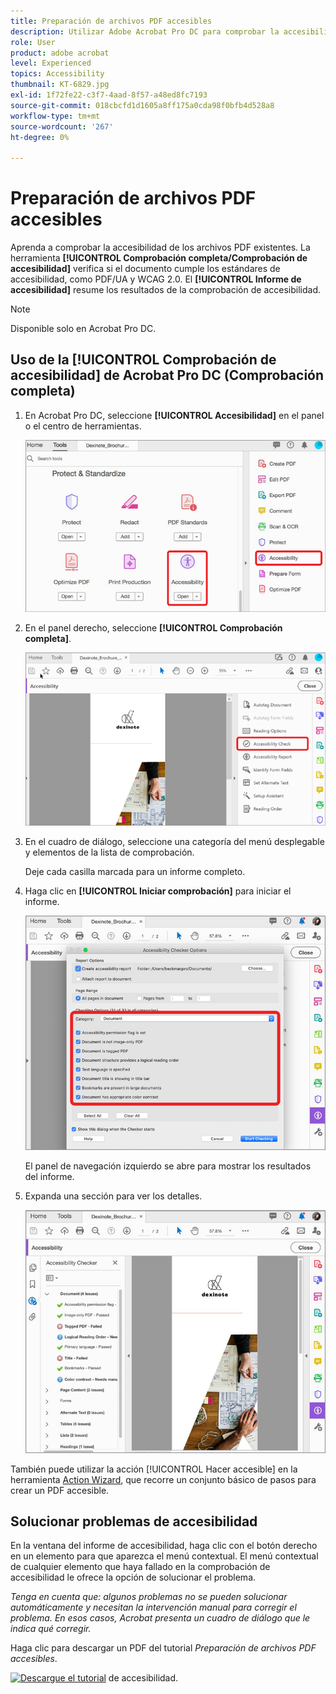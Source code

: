```yaml
---
title: Preparación de archivos PDF accesibles
description: Utilizar Adobe Acrobat Pro DC para comprobar la accesibilidad de los archivos PDF existentes
role: User
product: adobe acrobat
level: Experienced
topics: Accessibility
thumbnail: KT-6829.jpg
exl-id: 1f72fe22-c3f7-4aad-8f57-a48ed8fc7193
source-git-commit: 018cbcfd1d1605a8ff175a0cda98f0bfb4d528a8
workflow-type: tm+mt
source-wordcount: '267'
ht-degree: 0%

---
```


# Preparación de archivos PDF accesibles

Aprenda a comprobar la accesibilidad de los archivos PDF existentes. La herramienta **[!UICONTROL Comprobación completa/Comprobación de accesibilidad]** verifica si el documento cumple los estándares de accesibilidad, como PDF/UA y WCAG 2.0. El **[!UICONTROL Informe de accesibilidad]** resume los resultados de la comprobación de accesibilidad.

>[!NOTE]
>
>Disponible solo en Acrobat Pro DC.

## Uso de la [!UICONTROL Comprobación de accesibilidad] de Acrobat Pro DC (Comprobación completa)

1. En Acrobat Pro DC, seleccione **[!UICONTROL Accesibilidad]** en el panel o el centro de herramientas.

   ![Paso 1 de accesibilidad](../assets/Accessibility_1.png)

1. En el panel derecho, seleccione **[!UICONTROL Comprobación completa]**.

   ![Paso 2 de accesibilidad](../assets/Accessibility_2.png)

1. En el cuadro de diálogo, seleccione una categoría del menú desplegable y elementos de la lista de comprobación.

   Deje cada casilla marcada para un informe completo.

1. Haga clic en **[!UICONTROL Iniciar comprobación]** para iniciar el informe.

   ![Paso 3 de accesibilidad](../assets/Accessibility_3.png)

   El panel de navegación izquierdo se abre para mostrar los resultados del informe.

1. Expanda una sección para ver los detalles.

   ![Paso 4 de accesibilidad](../assets/Accessibility_4.png)

También puede utilizar la acción [!UICONTROL Hacer accesible] en la herramienta [Action Wizard](https://experienceleague.adobe.com/docs/document-cloud-learn/acrobat-learning/advanced-tasks/action.html), que recorre un conjunto básico de pasos para crear un PDF accesible.

## Solucionar problemas de accesibilidad

En la ventana del informe de accesibilidad, haga clic con el botón derecho en un elemento para que aparezca el menú contextual. El menú contextual de cualquier elemento que haya fallado en la comprobación de accesibilidad le ofrece la opción de solucionar el problema.

*Tenga en cuenta que: algunos problemas no se pueden solucionar automáticamente y necesitan la intervención manual para corregir el problema. En esos casos, Acrobat presenta un cuadro de diálogo que le indica qué corregir.*

Haga clic para descargar un PDF del tutorial *Preparación de archivos PDF accesibles*.

[![Descargue el tutorial](../assets/acrobat_PDF_96.png)](../assets/AcrobatDCAccessible.pdf) de accesibilidad.
